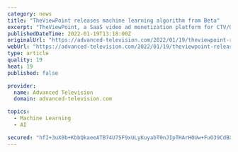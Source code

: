 ```yaml
---
category: news
title: "TheViewPoint releases machine learning algorithm from Beta"
excerpt: "TheViewPoint, a SaaS video ad monetization platform for CTV/OTT publishers, after successful Beta tests has officially released its machine learning algorithm,"
publishedDateTime: 2022-01-19T13:18:00Z
originalUrl: "https://advanced-television.com/2022/01/19/theviewpoint-releases-machine-learning-algorithm-from-beta/"
webUrl: "https://advanced-television.com/2022/01/19/theviewpoint-releases-machine-learning-algorithm-from-beta/"
type: article
quality: 19
heat: 19
published: false

provider:
  name: Advanced Television
  domain: advanced-television.com

topics:
  - Machine Learning
  - AI

secured: "hfI+3uX0b+KbbQkaeeATB74U7SF9xULyKuyabT0nJIpTHArH0Uw+FuO39CdBXxU7WgKxsOvejHG/OVuCecqXnB9MCn7I9OlVEq0R2feLZ1PeHOKmR4IGEJPc6nvF0te2rKBd05xhk8Mzet4i7YzuDNGtT7jkzN0lBF/PTuIoWSl1iPLKndkGDaBS+WA26MkIN/KgtdE4GgUZuR8rwdrhwaVBihYyyAlCOhXOuwRIBC5eHYYW/7aMMtMFLgkx7/2WGkUKXpmDOj8zdwk8R3tRNm0025stapaX3qkgh8vtj2Z8qgnIWVSa11n3fC8Y5gq1N7HJZHNoYeX/eMRUmMnwk2wx7v3VXcVsRYhya4b6x3I=;dIPGRBsn1RPKT0/0kVP4zA=="
---
```


